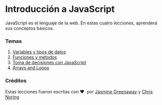 # Introducción a JavaScript

JavaScript es el lenguaje de la web. En estas cuatro lecciones, aprenderá sus conceptos básicos.

### Temas

1. [Variables y tipos de datos](data-types/README.md)
2. [Funciones y métodos](variables-datatypes/README.md)
3. [Toma de decisiones con JavaScript](making-decisions/README.md)
4. [Arrays and Loops](arrays-loops/README.md)

### Créditos

Estas lecciones fueron escritas con ♥ ️ por [Jasmine Greenaway](https://twitter.com/paladique) y [Chris Noring](https://twitter.com/chris_noring)
